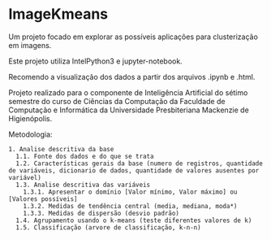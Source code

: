 # ImageKmeans
Um projeto focado em explorar as possíveis aplicações para clusterização em imagens.

Este projeto utiliza IntelPython3 e jupyter-notebook.

Recomendo a visualização dos dados a partir dos arquivos .ipynb e .html.

Projeto realizado para o componente de Inteligência Artificial do sétimo semestre do curso de Ciências da Computação da Faculdade de Computação e Informática da Universidade Presbiteriana Mackenzie de Higienópolis.

Metodologia:
```
1. Analise descritiva da base
  1.1. Fonte dos dados e do que se trata
  1.2. Características gerais da base (numero de registros, quantidade de variáveis, dicionario de dados, quantidade de valores ausentes por variável)
  1.3. Analise descritiva das variáveis
    1.3.1. Apresentar o domínio [Valor mínimo, Valor máximo] ou [Valores possíveis]
    1.3.2. Medidas de tendência central (media, mediana, moda*)
    1.3.3. Medidas de dispersão (desvio padrão)
  1.4. Agrupamento usando o k-means (teste diferentes valores de k)
  1.5. Classificação (arvore de classificação, k-n-n)
```